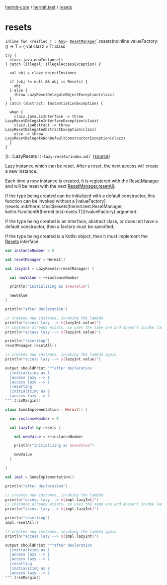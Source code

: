 [hermit-core](../index.md) / [hermit.test](index.md) / [resets](./resets.md)

# resets

`inline fun <reified T : `[`Any`](https://kotlinlang.org/api/latest/jvm/stdlib/kotlin/-any/index.html)`> `[`ResetManager`](-reset-manager/index.md)`.resets(noinline valueFactory: () -> T = {
    val clazz = T::class

    try {
      clazz.java.newInstance()
    } catch (illegal: IllegalAccessException) {

      val obj = clazz.objectInstance

      if (obj != null && obj is Resets) {
        obj
      } else {
        throw LazyResetDelegateObjectException(clazz)
      }
    } catch (abstract: InstantiationException) {

      when {
        clazz.java.isInterface -> throw LazyResetDelegateInterfaceException(clazz)
        clazz.isAbstract -> throw LazyResetDelegateAbstractException(clazz)
        else -> throw LazyResetDelegateNonDefaultConstructorException(clazz)
      }
    }

  }): `[`LazyResets`](-lazy-resets/index.md)`<T>` [(source)](https://github.com/RBusarow/AutoReset/tree/master/hermit-core/src/main/kotlin/hermit/test/LazyResets.kt#L66)

Lazy instance which can be reset.  After a reset, the next access will create a new instance.

Each time a new instance is created, it is registered with the [ResetManager](-reset-manager/index.md) and will be reset with the next [ResetManager.resetAll](-reset-manager/reset-all.md).

If the type being created can be initialized with a default constructor,
this function can be invoked without a [valueFactory](resets.md#hermit.test$resets(hermit.test.ResetManager, kotlin.Function0((hermit.test.resets.T)))/valueFactory) argument.

If the type being created is an interface, abstract class, or does not have a default constructor,
then a factory must be specified.

If the type being created is a Kotlin object, then it must implement the [Resets](-resets/index.md) interface

``` kotlin
var instanceNumber = 0

val resetManager = Hermit()

val lazyInt = LazyResets(resetManager) {

  val newValue = ++instanceNumber

  println("initializing as $newValue")

  newValue
}

println("after declaration")

// creates new instance, invoking the lambda
println("access lazy --> ${lazyInt.value}")
// instance already exists, so uses the same one and doesn't invoke lambda
println("access lazy --> ${lazyInt.value}")

println("resetting")
resetManager.resetAll()

// creates new instance, invoking the lambda again
println("access lazy --> ${lazyInt.value}")

output shouldPrint """after declaration
  |initializing as 1
  |access lazy --> 1
  |access lazy --> 1
  |resetting
  |initializing as 2
  |access lazy --> 2
""".trimMargin()
```

``` kotlin
class SomeImplementation : Hermit() {

  var instanceNumber = 0

  val lazyInt by resets {

    val newValue = ++instanceNumber

    println("initializing as $newValue")

    newValue
  }

}

val impl = SomeImplementation()

println("after declaration")

// creates new instance, invoking the lambda
println("access lazy --> ${impl.lazyInt}")
// instance already exists, so uses the same one and doesn't invoke lambda
println("access lazy --> ${impl.lazyInt}")

println("resetting")
impl.resetAll()

// creates new instance, invoking the lambda again
println("access lazy --> ${impl.lazyInt}")

output shouldPrint """after declaration
  |initializing as 1
  |access lazy --> 1
  |access lazy --> 1
  |resetting
  |initializing as 2
  |access lazy --> 2
""".trimMargin()
```

